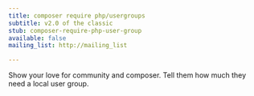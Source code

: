 ```yaml
---
title: composer require php/usergroups
subtitle: v2.0 of the classic
stub: composer-require-php-user-group
available: false
mailing_list: http://mailing_list

---
```

Show your love for community and composer. Tell them how much they need a local user group.
